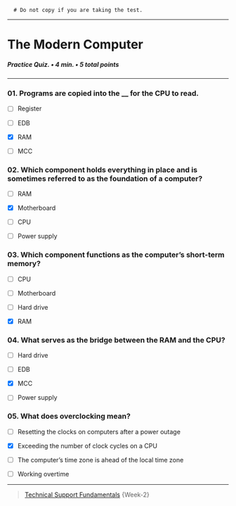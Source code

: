 ```
  # Do not copy if you are taking the test.
```
--- 

# The Modern Computer 
##### Practice Quiz. • 4 min. • 5 total points 
----- 


### 01. Programs are copied into the __ for the CPU to read. 
  
- [ ] Register  
- [ ] EDB  
- [x] RAM  
- [ ] MCC


### 02. Which component holds everything in place and is sometimes referred to as the foundation of a computer?
  
- [ ] RAM   
- [x] Motherboard    
- [ ] CPU  
- [ ] Power supply  


### 03. Which component functions as the computer’s short-term memory?
 
- [ ] CPU 
- [ ] Motherboard 
- [ ] Hard drive 
- [x] RAM 


### 04. What serves as the bridge between the RAM and the CPU?
 
- [ ] Hard drive  
- [ ] EDB  
- [x] MCC  
- [ ] Power supply  


### 05. What does overclocking mean?
 
- [ ] Resetting the clocks on computers after a power outage 
- [x] Exceeding the number of clock cycles on a CPU 
- [ ] The computer’s time zone is ahead of the local time zone 
- [ ] Working overtime  


--- 
> [Technical Support Fundamentals](https://www.coursera.org/learn/technical-support-fundamentals/) {Week-2}
